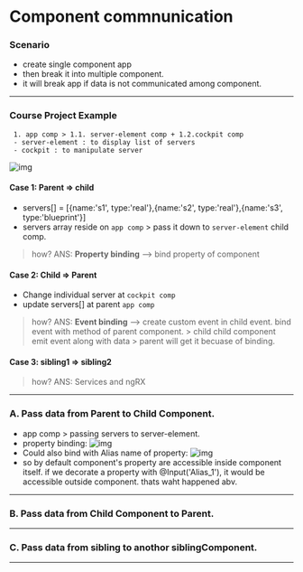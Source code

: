 # Component commnunication

### Scenario
- create single component app
- then break it into multiple component.
- it will break app if data is not communicated among component.

***

### Course Project Example
```
 1. app comp > 1.1. server-element comp + 1.2.cockpit comp
 - server-element : to display list of servers
 - cockpit : to manipulate server
```
![img](https://github.com/lekhrajdinkar/NG6/blob/master/notes/assets/basic/cp/7.JPG)

#### Case 1: Parent => child
- servers[] = [{name:'s1', type:'real'},{name:'s2', type:'real'},{name:'s3', type:'blueprint'}] 
- servers array reside on `app comp` > pass it down to `server-element` child comp.

> how? ANS: **Property binding** --> bind property of component

#### Case 2: Child => Parent
- Change individual server at `cockpit comp`
- update servers[] at parent `app comp`

> how? ANS: **Event binding** -->  create custom event in child event. bind event with method of parent component. > child child component emit event along with data > parent will get it becuase of binding.

#### Case 3: sibling1 => sibling2

> how? ANS: Services and ngRX
***

### A. Pass data from Parent to Child Component.
- app comp > passing servers to server-element.
- property binding:
![img](https://github.com/lekhrajdinkar/NG6/blob/master/notes/assets/basic/12.JPG)
- Could also bind with Alias name of property:
![img](https://github.com/lekhrajdinkar/NG6/blob/master/notes/assets/basic/13.JPG)
- so by default component's property are accessible inside component itself. if we decorate a property with @Input('Alias_1'), it would be accessible outside component. thats waht happened abv.

***
### B. Pass data from Child Component to Parent.

***
### C. Pass data from sibling to anothor siblingComponent.

***

